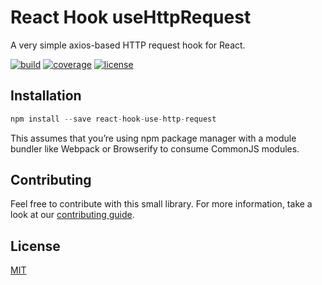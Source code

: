 # React Hook useHttpRequest

A very simple axios-based HTTP request hook for React.

[![build](https://github.com/slergberg/react-hook-use-http-request/workflows/build/badge.svg)](https://github.com/slergberg/react-hook-use-http-request/)
[![coverage](https://coveralls.io/repos/github/slergberg/react-hook-use-http-request/badge.svg?branch=master)](https://coveralls.io/github/slergberg/react-hook-use-http-request?branch=master)
[![license](https://img.shields.io/badge/License-MIT-yellow.svg)](https://opensource.org/licenses/MIT)

## Installation

```JavaScript
npm install --save react-hook-use-http-request
```

This assumes that you’re using npm package manager with a module bundler like
Webpack or Browserify to consume CommonJS modules.

## Contributing

Feel free to contribute with this small library. For more information, take a
look at our
[contributing guide](https://github.com/slergberg/react-context-store/blob/master/CONTRIBUTING.md).

## License

[MIT](https://github.com/slergberg/react-hook-use-http-request/blob/master/LICENSE.md)
